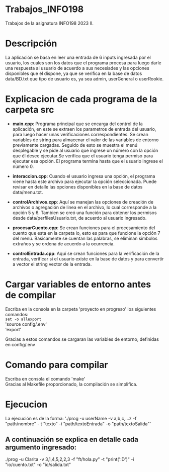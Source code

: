# Trabajos_INFO198

Trabajos de la asignatura INFO198 2023 II.

# Descripción

La aplicación se basa en leer una entrada de 6 inputs ingresada por el usuario, los cuales son los datos que el programa procesa para luego darle una respuesta al usuario de acuerdo a sus necesiades y las opciones disponibles que él dispone, ya que se verifica en la base de datos data/BD.txt que tipo de usuario es, ya sea admin, userGeneral o userRookie.

# Explicacion de cada programa de la carpeta src

  - **main.cpp**: Programa principal que se encarga del control de la aplicación, en este se extraen los parametros de entrada del usuario, para luego hacer unas verificaciones correspondientes. Se crean variables de string para almacenar el valor de las variables de entorno previamente cargadas. Seguido de esto se muestra el menú desplegable y se pide al usuario que ingrese un número con la opción que él desee ejecutar.Se verifica que el usuario tenga permiso para ejecutar esa opción. El programa termina hasta que el usuario ingrese el número 0.  

  - **interaccion.cpp**: Cuando el usuario ingresa una opción, el programa viene hasta este archivo para ejecutar la opción seleccionada. Puede revisar en detalle las opciones disponibles en la base de datos data/menu.txt.

  - **controlArchivos.cpp**: Aquí se manejan las opciones de creación de archivos o agregación de linea en el archivo, lo cual corresponde a la opción 5 y 6. Tambien se creó una función para obtener los permisos desde data/perfilesUsuario.txt, de acuerdo al usuario ingresado.

  - **procesarCuento.cpp**: Se crean funciones para el procesamiento del cuento que esta en la carpeta io, esto es para que funcione la opción 7 del menú. Basicamente se cuentan las palabras, se eliminan simbolos extraños y se ordena de acuerdo a la ocurrencia.

  - **controlEntrada.cpp**: Aquí se crean funciones para la verificación de la entrada, verificar si el usuario existe en la base de datos y para convertir a vector el string vector de la entrada. 

# Cargar variables de entorno antes de compilar

Escriba en la consola en la carpeta 'proyecto en progreso' los siguientes comandos:  
  `set -o allexport`      
  'source config/.env'  
  'export'    

Gracias a estos comandos se cargaran las variables de entorno, definidas en config/.env

# Comando para compilar

Escriba en consola el comando 'make'  
Gracias al Makefile proporcionado, la compilación se simplifica.  

# Ejecucion

La ejecución es de la forma: './prog -u userName -v a,b,c,...z -f "path/nombre" - t "texto" -i "path/textoEntrada" -o "path/textoSalida"'

A continuación se explica en detalle cada argumento ingresado:
  - 

./prog -u Clarita -v 3,1,4,5,2,2,3 -f "ft/hola.py" -t "print(':D')" -i "io/cuento.txt" -o "io/salida.txt"














